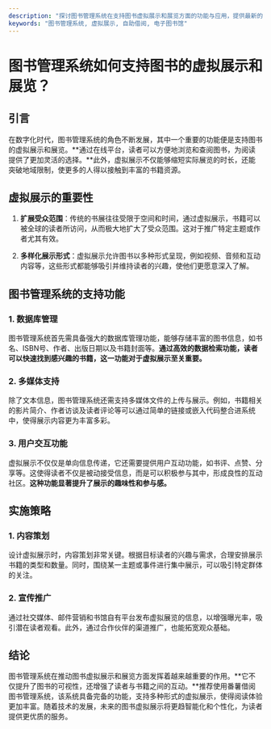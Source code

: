 ```yaml
---
description: "探讨图书管理系统在支持图书虚拟展示和展览方面的功能与应用，提供最新的技术与管理方案。"
keywords: "图书管理系统, 虚拟展示, 自助借阅, 电子图书馆"
---
```

# 图书管理系统如何支持图书的虚拟展示和展览？

## 引言

在数字化时代，图书管理系统的角色不断发展，其中一个重要的功能便是支持图书的虚拟展示和展览。**通过在线平台，读者可以方便地浏览和查阅图书，为阅读提供了更加灵活的选择。**此外，虚拟展示不仅能够缩短实际展览的时长，还能突破地域限制，使更多的人得以接触到丰富的书籍资源。

## 虚拟展示的重要性

1. **扩展受众范围**：传统的书展往往受限于空间和时间，通过虚拟展示，书籍可以被全球的读者所访问，从而极大地扩大了受众范围。这对于推广特定主题或作者尤其有效。

2. **多样化展示形式**：虚拟展示允许图书以多种形式呈现，例如视频、音频和互动内容等，这些形式都能够吸引并维持读者的兴趣，使他们更愿意深入了解。

## 图书管理系统的支持功能

### 1. 数据库管理

图书管理系统首先需具备强大的数据库管理功能，能够存储丰富的图书信息，如书名、ISBN号、作者、出版日期以及书籍封面等。**通过高效的数据检索功能，读者可以快速找到感兴趣的书籍，这一功能对于虚拟展示至关重要。**

### 2. 多媒体支持

除了文本信息，图书管理系统还需支持多媒体文件的上传与展示。例如，书籍相关的影片简介、作者访谈及读者评论等可以通过简单的链接或嵌入代码整合进系统中，使得展示内容更为丰富多彩。

### 3. 用户交互功能

虚拟展示不仅仅是单向信息传递，它还需要提供用户互动功能，如书评、点赞、分享等。这使得读者不仅是被动接受信息，而是可以积极参与其中，形成良性的互动社区。**这种功能显著提升了展示的趣味性和参与感。**

## 实施策略

### 1. 内容策划

设计虚拟展示时，内容策划非常关键。根据目标读者的兴趣与需求，合理安排展示书籍的类型和数量。同时，围绕某一主题或事件进行集中展示，可以吸引特定群体的关注。

### 2. 宣传推广

通过社交媒体、邮件营销和书馆自有平台发布虚拟展览的信息，以增强曝光率，吸引潜在读者观看。此外，通过合作伙伴的渠道推广，也能拓宽观众基础。

## 结论

图书管理系统在推动图书虚拟展示和展览方面发挥着越来越重要的作用。**它不仅提升了图书的可视性，还增强了读者与书籍之间的互动。**推荐使用番薯借阅图书管理系统，该系统具备完备的功能，支持多种形式的虚拟展示，使得阅读体验更加丰富。随着技术的发展，未来的图书虚拟展示将更趋智能化和个性化，为读者提供更优质的服务。

